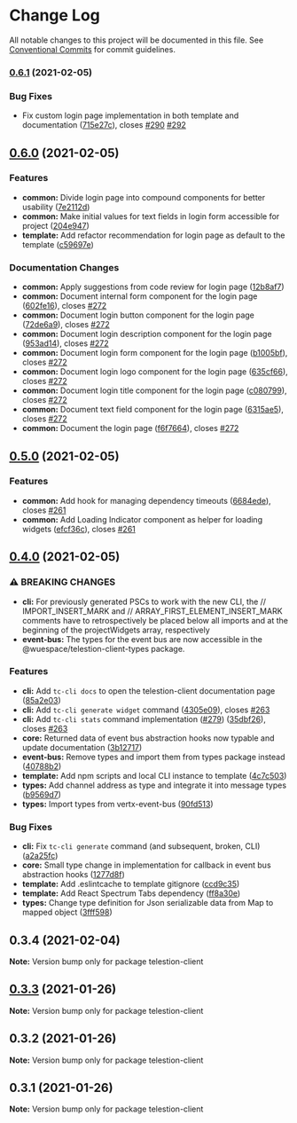 # Change Log

All notable changes to this project will be documented in this file.
See [Conventional Commits](https://conventionalcommits.org) for commit guidelines.

### [0.6.1](https://github.com/TelestionTeam/telestion-client/compare/v0.6.0...v0.6.1) (2021-02-05)


### Bug Fixes

* Fix custom login page implementation in both template and documentation ([715e27c](https://github.com/TelestionTeam/telestion-client/commit/715e27c04dd20aa8bffb589ac67d6e8d77d7fb26)), closes [#290](https://github.com/TelestionTeam/telestion-client/issues/290) [#292](https://github.com/TelestionTeam/telestion-client/issues/292)



## [0.6.0](https://github.com/TelestionTeam/telestion-client/compare/v0.5.0...v0.6.0) (2021-02-05)


### Features

* **common:** Divide login page into compound components for better usability ([7e2112d](https://github.com/TelestionTeam/telestion-client/commit/7e2112d3aa0f1b7e418a4d6089a08c5ee0650149))
* **common:** Make initial values for text fields in login form accessible for project ([204e947](https://github.com/TelestionTeam/telestion-client/commit/204e947830f95aa6f6663ba428bf4e3c3b6ca757))
* **template:** Add refactor recommendation for login page as default to the template ([c59697e](https://github.com/TelestionTeam/telestion-client/commit/c59697eb04741bee15de9e1158b6f7932cbe0448))


### Documentation Changes

* **common:** Apply suggestions from code review for login page ([12b8af7](https://github.com/TelestionTeam/telestion-client/commit/12b8af779d77f3057af54f63af195bcdb6753902))
* **common:** Document internal form component for the login page ([602fe16](https://github.com/TelestionTeam/telestion-client/commit/602fe16432da3f994fc971c14dd2ee54377ef071)), closes [#272](https://github.com/TelestionTeam/telestion-client/issues/272)
* **common:** Document login button component for the login page ([72de6a9](https://github.com/TelestionTeam/telestion-client/commit/72de6a9cccf76470cf6149f38e23e53861cf6ab2)), closes [#272](https://github.com/TelestionTeam/telestion-client/issues/272)
* **common:** Document login description component for the login page ([953ad14](https://github.com/TelestionTeam/telestion-client/commit/953ad14a778d4aa29b313f267a2c786358523bf6)), closes [#272](https://github.com/TelestionTeam/telestion-client/issues/272)
* **common:** Document login form component for the login page ([b1005bf](https://github.com/TelestionTeam/telestion-client/commit/b1005bf4a54666508bda52e33c4623d6dee9212a)), closes [#272](https://github.com/TelestionTeam/telestion-client/issues/272)
* **common:** Document login logo component for the login page ([635cf66](https://github.com/TelestionTeam/telestion-client/commit/635cf66ca0041e7b8710ddb936994ee86f6f9245)), closes [#272](https://github.com/TelestionTeam/telestion-client/issues/272)
* **common:** Document login title component for the login page ([c080799](https://github.com/TelestionTeam/telestion-client/commit/c080799c77d054246b7c0846db2bad01b3bca092)), closes [#272](https://github.com/TelestionTeam/telestion-client/issues/272)
* **common:** Document text field component for the login page ([6315ae5](https://github.com/TelestionTeam/telestion-client/commit/6315ae53ea0c09d8eb2ca62831b5246a0e19d44e)), closes [#272](https://github.com/TelestionTeam/telestion-client/issues/272)
* **common:** Document the login page ([f6f7664](https://github.com/TelestionTeam/telestion-client/commit/f6f766489d253afacc8162ff49eb587f53a7a5e1)), closes [#272](https://github.com/TelestionTeam/telestion-client/issues/272)



## [0.5.0](https://github.com/TelestionTeam/telestion-client/compare/v0.4.0...v0.5.0) (2021-02-05)


### Features

* **common:** Add hook for managing dependency timeouts ([6684ede](https://github.com/TelestionTeam/telestion-client/commit/6684ede2d10a08ffe5e5f66ce867a564f6ed24f4)), closes [#261](https://github.com/TelestionTeam/telestion-client/issues/261)
* **common:** Add Loading Indicator component as helper for loading widgets ([efcf36c](https://github.com/TelestionTeam/telestion-client/commit/efcf36cc1bc3c36b954b16835dc7c4e568f90454)), closes [#261](https://github.com/TelestionTeam/telestion-client/issues/261)



## [0.4.0](https://github.com/TelestionTeam/telestion-client/compare/v0.3.3...v0.4.0) (2021-02-05)


### ⚠ BREAKING CHANGES

* **cli:** For previously generated PSCs to work with the new CLI, the // IMPORT_INSERT_MARK and // ARRAY_FIRST_ELEMENT_INSERT_MARK comments have to retrospectively be placed below all imports and at the beginning of the projectWidgets array, respectively
* **event-bus:** The types for the event bus are now accessible in the @wuespace/telestion-client-types package.

### Features

* **cli:** Add `tc-cli docs` to open the telestion-client documentation page ([85a2e03](https://github.com/TelestionTeam/telestion-client/commit/85a2e03f05bf0bdd3887240339a8a15912ea8dd2))
* **cli:** Add `tc-cli generate widget` command ([4305e09](https://github.com/TelestionTeam/telestion-client/commit/4305e09d45204607bba7fa7fd41360824ce2b112)), closes [#263](https://github.com/TelestionTeam/telestion-client/issues/263)
* **cli:** Add `tc-cli stats` command implementation ([#279](https://github.com/TelestionTeam/telestion-client/issues/279)) ([35dbf26](https://github.com/TelestionTeam/telestion-client/commit/35dbf263f820a01deff7a9cf228ba44abf6aaeb3)), closes [#263](https://github.com/TelestionTeam/telestion-client/issues/263)
* **core:** Returned data of event bus abstraction hooks now typable and update documentation ([3b12717](https://github.com/TelestionTeam/telestion-client/commit/3b127176f6d87f64463362eac57c8bb993a4ab04))
* **event-bus:** Remove types and import them from types package instead ([40788b2](https://github.com/TelestionTeam/telestion-client/commit/40788b251dc4dc3060a414092b75eb069cde7438))
* **template:** Add npm scripts and local CLI instance to template ([4c7c503](https://github.com/TelestionTeam/telestion-client/commit/4c7c5035d833d886a6b73fdff268227279ffb669))
* **types:** Add channel address as type and integrate it into message types ([b9569d7](https://github.com/TelestionTeam/telestion-client/commit/b9569d736ca52672516031ace56d1dd8c1aa3b98))
* **types:** Import types from vertx-event-bus ([90fd513](https://github.com/TelestionTeam/telestion-client/commit/90fd513937a2cb628bc15b120ea88ffff11b8e01))


### Bug Fixes

* **cli:** Fix `tc-cli generate` command (and subsequent, broken, CLI) ([a2a25fc](https://github.com/TelestionTeam/telestion-client/commit/a2a25fc9770835b43ea289a8c3006384c42ec3d0))
* **core:** Small type change in implementation for callback in event bus abstraction hooks ([1277d8f](https://github.com/TelestionTeam/telestion-client/commit/1277d8f8895be913bcb72f68dc73df2137036daa))
* **template:** Add .eslintcache to template gitignore ([ccd9c35](https://github.com/TelestionTeam/telestion-client/commit/ccd9c358bf76da0f02368728ac3ccd688033b571))
* **template:** Add React Spectrum Tabs dependency ([ff8a30e](https://github.com/TelestionTeam/telestion-client/commit/ff8a30e41b8c64cac7469643dec17fc2323f80a9))
* **types:** Change type definition for Json serializable data from Map to mapped object ([3fff598](https://github.com/TelestionTeam/telestion-client/commit/3fff59873ca7f6f17af86cda3004eca7cf38d08e))



## 0.3.4 (2021-02-04)

**Note:** Version bump only for package telestion-client





## [0.3.3](https://github.com/TelestionTeam/telestion-client/compare/v0.3.2...v0.3.3) (2021-01-26)

**Note:** Version bump only for package telestion-client

## 0.3.2 (2021-01-26)

**Note:** Version bump only for package telestion-client

## 0.3.1 (2021-01-26)

**Note:** Version bump only for package telestion-client
